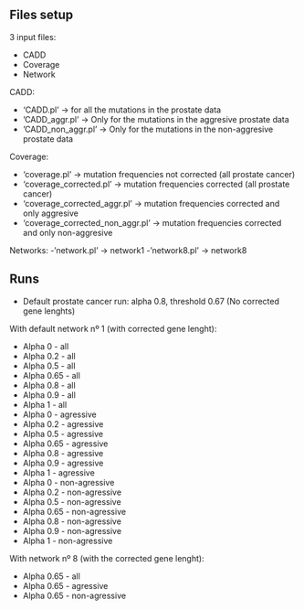 ## Files setup

3 input files: 
- CADD
- Coverage
- Network

CADD: 
- ‘CADD.pl’ → for all the mutations in the prostate data
- ’CADD_aggr.pl’ → Only for the mutations in the aggresive prostate data
- ’CADD_non_aggr.pl’ → Only for the mutations in the non-aggresive prostate data

Coverage:
- ‘coverage.pl’ → mutation frequencies not corrected (all prostate cancer)
- ‘coverage_corrected.pl’ → mutation frequencies corrected (all prostate cancer)
- ‘coverage_corrected_aggr.pl’ → mutation frequencies corrected and only aggresive
- ‘coverage_corrected_non_aggr.pl’ → mutation frequencies corrected and only non-aggresive

Networks:
-’network.pl’ → network1
-’network8.pl’ → network8

## Runs
- Default prostate cancer run: alpha 0.8, threshold 0.67 (No corrected gene lenghts)

With default network nº 1 (with corrected gene lenght):
- Alpha 0 - all
- Alpha 0.2 - all
- Alpha 0.5 - all
- Alpha 0.65 - all
- Alpha 0.8 - all
- Alpha 0.9 - all
- Alpha 1 - all
- Alpha 0 - agressive 
- Alpha 0.2 - agressive
- Alpha 0.5 - agressive
- Alpha 0.65 - agressive
- Alpha 0.8 - agressive
- Alpha 0.9 - agressive
- Alpha 1 - agressive
- Alpha 0 - non-agressive 
- Alpha 0.2 - non-agressive
- Alpha 0.5 - non-agressive
- Alpha 0.65 - non-agressive
- Alpha 0.8 - non-agressive
- Alpha 0.9 - non-agressive
- Alpha 1 - non-agressive

With network nº 8 (with the corrected gene  lenght):
- Alpha 0.65 - all
- Alpha 0.65 - agressive 
- Alpha 0.65 - non-agressive 
